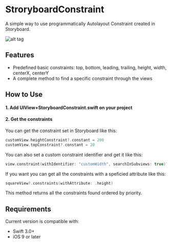 # StroryboardConstraint
A simple way to use programmatically Autolayout Constraint created in Storyboard.

![alt tag](https://raw.githubusercontent.com/dimix/StroryboardConstraint/master/readme-images/demo.gif)

## Features
- Predefined basic constraints: top, bottom, leading, trailing, height, width, centerX, centerY
- A complete method to find a specific constraint through the views

## How to Use

#### 1. Add UIView+StoryboardConstraint.swift on your project
#### 2. Get the constraints

You can get the constraint set in Storyboard like this:

```swift
customView.heightConstraint?.constant = 200
customView.topConstraint?.constant = 20
```

You can also set a custom constraint identifier and get it like this:

```swift
view.constraint(withIdentifier: "customWidth", searchInSubviews: true)?.constant = 50
```
If you want you can get all the constraints with a speficied attribute like this:

```swift
squareView?.constraints(withAttribute: .height)
```
This method returns all the constraints found ordered by priority.

## Requirements

Current version is compatible with:

* Swift 3.0+
* iOS 9 or later
